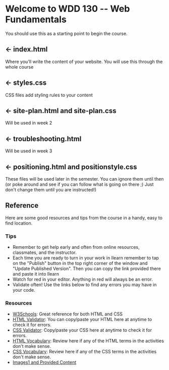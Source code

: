 # Welcome to WDD 130 -- Web Fundamentals

You should use this as a starting point to begin the course.

## ← index.html

Where you'll write the content of your website. You will use this through the whole course

## ← styles.css

CSS files add styling rules to your content

## ← site-plan.html and site-plan.css

Will be used in week 2

## ← troubleshooting.html

Will be used in week 3

## ← positioning.html and positionstyle.css

These files will be used later in the semester. You can ignore them until then (or poke around and see if you can follow what is going on there ;) Just don't change them until you are instructed!)

## Reference

Here are some good resources and tips from the course in a handy, easy to find location.

### Tips

- Remember to get help early and often from online resources, classmates, and the instructor.
- Each time you are ready to turn in your work in Ilearn remember to tap on the "Publish" button in the top right corner of the window and "Update Published Version". Then you can copy the link provided there and paste it into Ilearn
- Watch for red in your editor. Anything in red will always be an error.
- Validate often! Use the links below to find any errors you may have in your code.

### Resources

- [W3Schools](https://www.w3schools.com): Great reference for both HTML and CSS
- [HTML Validator](https://validator.w3.org/#validate_by_input): You can copy/paste your HTML here at anytime to check it for errors.
- [CSS Validator](https://jigsaw.w3.org/css-validator/#validate_by_input): Copy/paste your CSS here at anytime to check it for errors.
- [HTML Vocabulary](https://byui-cit.github.io/wdd130/): Review here if any of the HTML terms in the activities don't make sense.
- [CSS Vocabulary](https://byui-cit.github.io/wdd130/): Review here if any of the CSS terms in the activities don't make sense.
- [Images1 and Provided Content](https://byui-cit.github.io/wdd130/)
